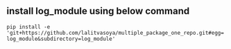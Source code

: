 ## install log_module using below command

`pip install -e 'git+https://github.com/lalitvasoya/multiple_package_one_repo.git#egg=log_module&subdirectory=log_module'
`
